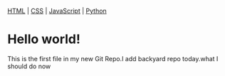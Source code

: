 

<a href="https://tmgit3.github.io/backyard/)/">HTML</a> |
<a href="https://tmgit3.github.io/hello/">CSS</a> |
<a href="/https://tmgit3.github.io/git-hello/">JavaScript</a> |
<a href="/python/">Python</a>


<h1>Hello world!</h1>
<p>This is the first file in my new Git Repo.I add backyard repo today.what I should do now</p>

